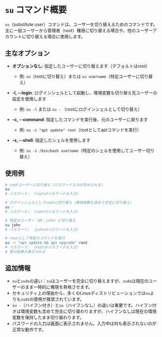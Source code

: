 # `su` コマンド概要

`su`（substitute user）コマンドは、ユーザーを切り替えるためのコマンドです。主に一般ユーザーから管理者（root）権限に切り替える場合や、他のユーザーアカウントに切り替える場合に使用します。

## 主なオプション

- **オプションなし**: 指定したユーザーに切り替えます（デフォルトはroot）
  - 例: `su`（rootに切り替え）または `su username`（特定ユーザーに切り替え）

- **-l, --login**: ログインシェルとして起動し、環境変数も切り替え先ユーザーの設定を使用します
  - 例: `su -l` または `su -` （rootにログインシェルとして切り替え）

- **-c, --command**: 指定したコマンドを実行後、元のユーザーに戻ります
  - 例: `su -c "apt update" root`（rootとしてaptコマンドを実行）

- **-s, --shell**: 指定したシェルを使用します
  - 例: `su -s /bin/bash username`（特定のシェルを使用してユーザー切り替え）

## 使用例

```bash
# rootユーザーに切り替え（パスワード入力が求められる）
su
# パスワード: （rootのパスワードを入力）

# ログインシェルとしてrootに切り替え（環境変数も含めて完全に切り替え）
su -
# パスワード: （rootのパスワードを入力）

# 特定のユーザー（例：john）に切り替え
su john
# パスワード: （johnのパスワードを入力）

# rootとして特定のコマンドを実行
su -c "apt update && apt upgrade" root
# パスワード: （rootのパスワードを入力）
# 実行結果が表示される
```

## 追加情報

- `su`と`sudo`の違い：`su`はユーザーを完全に切り替えますが、`sudo`は現在のユーザーのまま一時的に権限を昇格させます。
- セキュリティ上の理由から、多くのLinuxディストリビューションでは`su`よりも`sudo`の使用が推奨されています。
- `su -`（ハイフン付き）と`su`（ハイフンなし）の違いは重要です。ハイフン付きは環境変数も含めて完全に切り替わりますが、ハイフンなしは現在の環境変数を保持したまま切り替わります。
- パスワードの入力は画面に表示されません。入力中は何も表示されないのが正常な動作です。